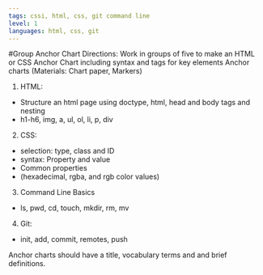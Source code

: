 ```yaml
---
tags: cssi, html, css, git command line
level: 1
languages: html, css, git
---
```

#Group Anchor Chart
Directions:  Work in groups of five  to make an HTML or CSS Anchor Chart including syntax and tags for key elements
Anchor charts (Materials: Chart paper, Markers)
1. HTML:
+ Structure an html page using doctype, html, head and body tags and nesting
+ h1-h6, img, a, ul, ol, li, p, div
2. CSS:
+ selection: type, class and ID
+ syntax: Property and value
+ Common properties
+ (hexadecimal, rgba, and rgb color values)
3. Command Line Basics
+ ls, pwd, cd, touch, mkdir, rm, mv
4. Git:
+ init, add, commit, remotes, push

 Anchor charts should have a title, vocabulary terms and and brief definitions.
